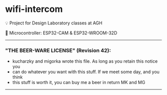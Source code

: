 # wifi-intercom
:bulb: Project for Design Laboratory classes at AGH

:bookmark_tabs: Microcontroller: ESP32-CAM & ESP32-WROOM-32D

----------------------------------------------------------------------------
### "THE BEER-WARE LICENSE" (Revision 42):
 * kucharzky and migorka wrote this file. As long as you retain this notice you
 * can do whatever you want with this stuff. If we meet some day, and you think
 * this stuff is worth it, you can buy me a beer in return MK and MG
----------------------------------------------------------------------------

